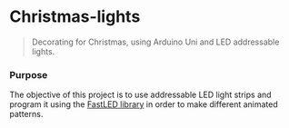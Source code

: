 # Christmas-lights
> Decorating for Christmas, using Arduino Uni and LED addressable lights.

### Purpose
The objective of this project is to use addressable LED light strips and program it using the [FastLED library](http://fastled.io/) in order to make different animated patterns.


